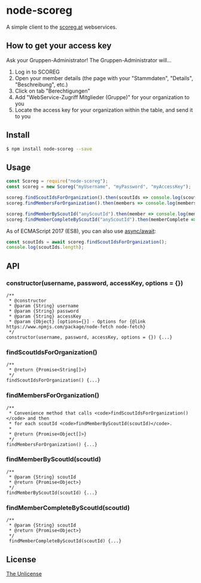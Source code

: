 node-scoreg
===========

A simple client to the [scoreg.at](https://scoreg.at/) webservices.


## How to get your access key

Ask your Gruppen-Administrator! The Gruppen-Administrator will...

1. Log in to SCOREG
2. Open your member details (the page with your "Stammdaten", "Details", "Beschreibung", etc.)
3. Click on tab "Berechtigungen"
4. Add "WebService-Zugriff Mitglieder (Gruppe)" for your organization to you
4. Locate the access key for your organization within the table, and send it to you


## Install

```sh
$ npm install node-scoreg --save
```


## Usage

```javascript
const Scoreg = require("node-scoreg");
const scoreg = new Scoreg("myUsername", "myPassword", "myAccessKey");

scoreg.findScoutIdsForOrganization().then(scoutIds => console.log(scoutIds));
scoreg.findMembersForOrganization().then(members => console.log(members));

scoreg.findMemberByScoutId("anyScoutId").then(member => console.log(member));
scoreg.findMemberCompleteByScoutId("anyScoutId").then(memberComplete => console.log(memberComplete));
```

As of ECMAScript 2017 (ES8), you can also use [async/await](https://developer.mozilla.org/en-US/docs/Web/JavaScript/Reference/Operators/await):

```javascript
const scoutIds = await scoreg.findScoutIdsForOrganization();
console.log(scoutIds.length);
```

## API

### constructor(username, password, accessKey, options = {})

	/**
	 * @constructor
	 * @param {String} username
	 * @param {String} password
	 * @param {String} accessKey
	 * @param {Object} [options={}] - Options for {@link https://www.npmjs.com/package/node-fetch node-fetch}
	 */
	constructor(username, password, accessKey, options = {}) {...}

### findScoutIdsForOrganization()

	/**
	 * @return {Promise<String[]>}
	 */
	findScoutIdsForOrganization() {...}

### findMembersForOrganization()

	/**
	 * Convenience method that calls <code>findScoutIdsForOrganization()</code> and then
	 * for each scoutId <code>findMemberByScoutId(scoutId)</code>.
	 * 
	 * @return {Promise<Object[]>}
	 */
	findMembersForOrganization() {...}

### findMemberByScoutId(scoutId)

	/**
	 * @param {String} scoutId
	 * @return {Promise<Object>}
	 */
	findMemberByScoutId(scoutId) {...}

### findMemberCompleteByScoutId(scoutId)

	/**
	 * @param {String} scoutId
	 * @return {Promise<Object>}
	 */
	 findMemberCompleteByScoutId(scoutId) {...}


## License

[The Unlicense](http://unlicense.org/)